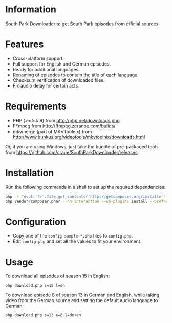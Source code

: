 # Information

South Park Downloader to get South Park episodes from official sources.

# Features

 - Cross-platform support.
 - Full support for English and German episodes.
 - Ready for additional languages.
 - Renaming of episodes to contain the title of each language.
 - Checksum verification of downloaded files.
 - Fix audio delay for certain acts.

# Requirements

 - PHP (>= 5.5.9) from http://php.net/downloads.php
 - FFmpeg from http://ffmpeg.zeranoe.com/builds/
 - mkvmerge (part of MKVToolnix) from http://www.bunkus.org/videotools/mkvtoolnix/downloads.html

Or, if you are using Windows, just take the bundle of pre-packaged tools from https://github.com/craue/SouthParkDownloader/releases. 

# Installation

Run the following commands in a shell to set up the required dependencies:

```sh
php -r "eval('?>'.file_get_contents('http://getcomposer.org/installer'));" -- --install-dir=vendor
php vendor/composer.phar --no-interaction --no-plugins install --prefer-dist
```

# Configuration

 - Copy one of the `config-sample-*.php` files to `config.php`.
 - Edit `config.php` and set all the values to fit your environment.

# Usage

To download all episodes of season 15 in English:

	php download.php s=15 l=en

To download episode 8 of season 13 in German and English, while taking video from the German source and setting the default audio language to German:

	php download.php s=13 e=8 l=de+en
